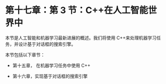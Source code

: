 # 第十七章：第 3 节：C++在人工智能世界中

本节是人工智能和机器学习最新进展的概述。我们将使用 C++来处理机器学习任务，并设计基于对话框的搜索引擎。

本节包括以下章节：

+   第十五章， 在机器学习任务中使用 C++

+   第十六章，实现基于对话框的搜索引擎
